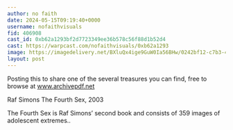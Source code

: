 ```yaml
---
author: no faith
date: 2024-05-15T09:19:40+0000
username: nofaithvisuals
fid: 406908
cast_id: 0xb62a1293bf2d7723349ee36b578c56f88d1b52d4
cast: https://warpcast.com/nofaithvisuals/0xb62a1293
image: https://imagedelivery.net/BXluQx4ige9GuW0Ia56BHw/0242bf12-c7b3-4d1b-34ae-511f85efa400/original
layout: post
---
```

Posting this to share one of the several treasures you can find, free to browse at www.archivepdf.net  
  
Raf Simons The Fourth Sex, 2003  
  
The Fourth Sex is Raf Simons’ second book and consists of 359 images of adolescent extremes..  

<img src='https://imagedelivery.net/BXluQx4ige9GuW0Ia56BHw/0242bf12-c7b3-4d1b-34ae-511f85efa400/original' alt='' referrerpolicy='no-referrer'/>